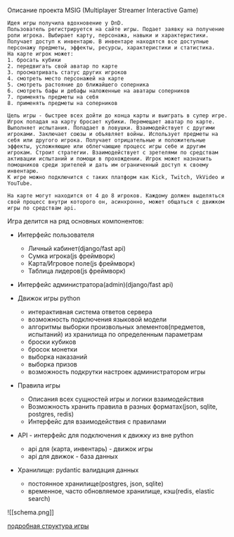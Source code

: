 Описание проекта MSIG (Multiplayer Streamer Interactive Game)

	Идея игры получила вдохновение у DnD.
	Пользователь регистрируется на сайте игры. Подает заявку на получение роли игрока. Выбирает карту, персонажа, навыки и характеристики. Получает доступ к инвентарю. В инвентаре находятся все доступные персонажу предметы, эффекты, ресурсы, характеристики и статистика. 
	На карте игрок может:
	1. бросать кубики
	2. передвигать свой аватар по карте
	3. просматривать статус других игроков
	4. смотреть место персонажей на карте
	5. смотреть растояние до ближайшего соперника
	6. смотреть бафы и дебафы наложенные на аватары соперников
	7. применять предметы на себя
	8. применять предметы на соперников
	
	Цель игры - быстрее всех дойти до конца карты и выиграть в супер игре. Игрок попадая на карту бросает кубики. Перемещает аватар по карте. Выполняет испытания. Попадает в ловушки. Взаимодействует с другими игроками. Заключает союзы и объявляет войны. Использует предметы на себя или другого игрока. Получает отрицательные и положительные эффекты, усложняющие или облегчающие процесс игры себе и другим игрокам. Строит стратегии. Взаимодействует с зретелями по средствам активации испытаний и помощи в прохождении. Игрок может назначить помошников среди зрителей и дать им ограниченный доступ к своему инвентарю. 
	К игре можно подключится с таких платформ как Kick, Twitch, VkVideo и YouTube.

	На карте могут находится от 4 до 8 игроков. Каждому должен выделяться свой процесс внутри которого он, асинхронно, может общаться с движком игры по средствам api.

Игра делится на ряд основных компонентов:
- Интерфейс пользователя
	- Личный кабинет(django/fast api)
	- Сумка игрока(js фреймворк)
	- Карта/Игровое поле(js фреймворк)
	- Таблица лидеров(js фреймворк)
	
- Интерфейс администратора(admin)(django/fast api)

- Движок игры
	python
	- интерактивная система ответов сервера
	- возможность подключения языковой модели
	- алгоритмы выборки произвольных элементов(предметов, испытаний) из хранилища по определенным параметрам
	- броски кубиков
	- бросок монетки
	- выборка наказаний
	- выборка призов
	- возможность подкрутки настроек администратором игры

- Правила игры
	- Описания всех сущностей игры и логики взаимодействия
	- Возможность хранить правила в разных форматах(json, sqlite, postgres, redis)
	- Интерфейс для взаимодействия с правилами
	
- API - интерфейс для подключения к движку из вне
	python
	- api для (карта, инвентарь) - движок игры
	- api для движок - база данных
	
- Хранилище:
	pydantic валидация данных
	- постоянное хранилище(postgres, json, sqlite)
	- временное, часто обновляемое хранилище, кэш(redis, elastic search)



![[schema.png]]

[подробная структура игры](readme/game_struct.md)